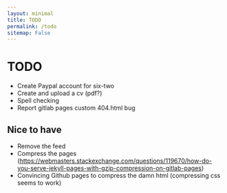 ```yaml
---
layout: minimal
title: TODO
permalink: /todo
sitemap: False
---
```


# TODO
- Create Paypal account for six-two
- Create and upload a cv (pdf?)
- Spell checking
- Report gitlab pages custom 404.html bug

## Nice to have
- Remove the feed
- Compress the pages (https://webmasters.stackexchange.com/questions/119670/how-do-you-serve-jekyll-pages-with-gzip-compression-on-gitlab-pages)
- Convincing Github pages to compress the damn html (compressing css seems to work)
